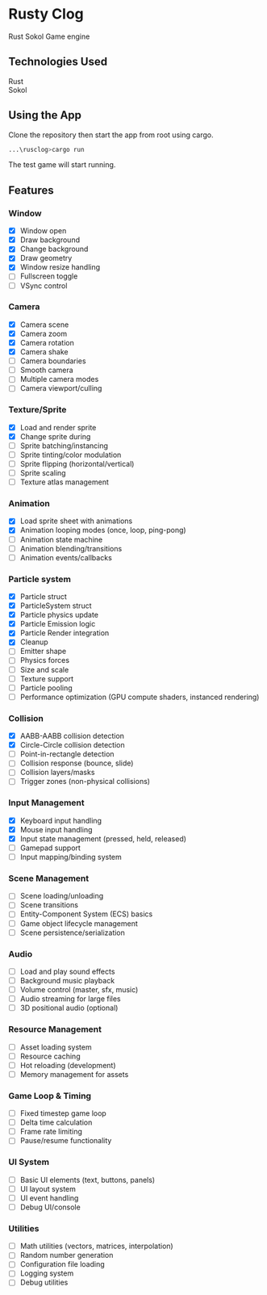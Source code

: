 # Rusty Clog
Rust Sokol Game engine

## Technologies Used
Rust  
Sokol

## Using the App
Clone the repository then start the app from root using cargo.
  
```bash
...\rusclog>cargo run
```
  
The test game will start running.

## Features
### Window
- [x] Window open
- [x] Draw background
- [x] Change background
- [x] Draw geometry
- [x] Window resize handling
- [ ] Fullscreen toggle
- [ ] VSync control

### Camera
- [x] Camera scene
- [x] Camera zoom
- [x] Camera rotation
- [x] Camera shake
- [ ] Camera boundaries
- [ ] Smooth camera
- [ ] Multiple camera modes
- [ ] Camera viewport/culling

### Texture/Sprite
- [x] Load and render sprite
- [x] Change sprite during 
- [ ] Sprite batching/instancing
- [ ] Sprite tinting/color modulation
- [ ] Sprite flipping (horizontal/vertical)
- [ ] Sprite scaling
- [ ] Texture atlas management

### Animation
- [x] Load sprite sheet with animations
- [x] Animation looping modes (once, loop, ping-pong)
- [ ] Animation state machine
- [ ] Animation blending/transitions
- [ ] Animation events/callbacks

### Particle system
- [x] Particle struct
- [x] ParticleSystem struct
- [x] Particle physics update
- [x] Particle Emission logic
- [x] Particle Render integration
- [x] Cleanup
- [ ] Emitter shape
- [ ] Physics forces
- [ ] Size and scale
- [ ] Texture support
- [ ] Particle pooling
- [ ] Performance optimization (GPU compute shaders, instanced rendering)

### Collision
- [x] AABB-AABB collision detection
- [x] Circle-Circle collision detection
- [ ] Point-in-rectangle detection
- [ ] Collision response (bounce, slide)
- [ ] Collision layers/masks
- [ ] Trigger zones (non-physical collisions)

### Input Management
- [x] Keyboard input handling
- [x] Mouse input handling
- [x] Input state management (pressed, held, released)
- [ ] Gamepad support
- [ ] Input mapping/binding system

### Scene Management
- [ ] Scene loading/unloading
- [ ] Scene transitions
- [ ] Entity-Component System (ECS) basics
- [ ] Game object lifecycle management
- [ ] Scene persistence/serialization

### Audio
- [ ] Load and play sound effects
- [ ] Background music playback
- [ ] Volume control (master, sfx, music)
- [ ] Audio streaming for large files
- [ ] 3D positional audio (optional)

### Resource Management
- [ ] Asset loading system
- [ ] Resource caching
- [ ] Hot reloading (development)
- [ ] Memory management for assets

### Game Loop & Timing
- [ ] Fixed timestep game loop
- [ ] Delta time calculation
- [ ] Frame rate limiting
- [ ] Pause/resume functionality

### UI System
- [ ] Basic UI elements (text, buttons, panels)
- [ ] UI layout system
- [ ] UI event handling
- [ ] Debug UI/console

### Utilities
- [ ] Math utilities (vectors, matrices, interpolation)
- [ ] Random number generation
- [ ] Configuration file loading
- [ ] Logging system
- [ ] Debug utilities
